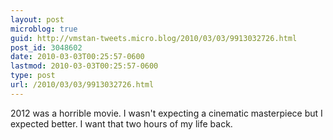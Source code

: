 ```yaml
---
layout: post
microblog: true
guid: http://vmstan-tweets.micro.blog/2010/03/03/9913032726.html
post_id: 3048602
date: 2010-03-03T00:25:57-0600
lastmod: 2010-03-03T00:25:57-0600
type: post
url: /2010/03/03/9913032726.html
---
```

2012 was a horrible movie. I wasn't expecting a cinematic masterpiece but I expected better. I want that two hours of my life back.
